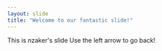 ```yaml
---
layout: slide
title: "Welcome to our fantastic slide!"
---
```

This is nzaker's slide
Use the left arrow to go back!